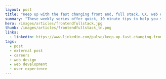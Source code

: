 ```yaml
---
layout: post
title: "Keep up with the fast changing front end, full stack, UX, web design and mobile industries with these seven online weekly series"
summary: "These weekly series offer quick, 10 minute tips to help you stay frosty and challenge you to keep learning about Android development, web media, mastering interview code, CSS, Sharepoint, UX and Visual Studio."
hero: /images/articles/frontendfullstack.jpg
thumb: /images/articles/frontendfullstack_tn.png
links:
  - linkedin: https://www.linkedin.com/pulse/keep-up-fast-changing-front-end-full-stack-ux-web-seven-villalobos
tags:
  - post
  - external post
  - careers
  - web design
  - web development
  - user experience
---
```

